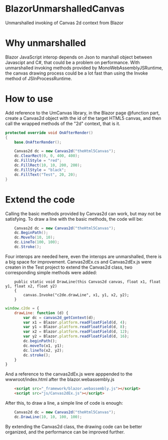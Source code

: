 # BlazorUnmarshalledCanvas
Unmarshalled invoking of Canvas 2d context from Blazor

# Why unmarshalled
Blazor JavaScript interop depends on Json to marshall object between Javascipt and C#, that could be a problem on performance. With unmarshalled invoking methods provided by MonoWebAssemblyJSRuntime, the canvas drawing process could be a lot fast than using the Invoke method of JSInProcessRuntime.

# How to use
Add reference to the UmCanvas library, in the Blazor page @function part, create a Canvas2d object with the id of the target HTML5 canvas, and then call the wrapped methods of the "2d" context, that is it.

```csharp
protected override void OnAfterRender()
{
    base.OnAfterRender();

    Canvas2d dc = new Canvas2d("theHtml5Canvas");
    dc.ClearRect(0, 0, 400, 400);
    dc.FillStyle = "red";
    dc.FillRect(10, 10, 200, 200);
    dc.FillStyle = "black";
    dc.FillText("Test", 20, 20);
}
```
# Extend the code
Calling the basic methods provided by Canvas2d can work, but may not be satisfying. To draw a line with the basic methods, the code will be:
```csharp
    Canvas2d dc = new Canvas2d("theHtml5Canvas");
    dc.BeginPath();
    dc.MoveTo(10, 10);
    dc.LineTo(100, 100);
    dc.Stroke();
```
Four interops are needed here, even the interops are unmarshalled, there is a big space for improvement. Canvas2dEx.cs and Canvas2dEx.js were createn in the Test project to extend the Canvas2d class, two corresponding simple methods were added:
```cssharp
    public static void DrawLine(this Canvas2d canvas, float x1, float y1, float x2, float y2)
    {
        canvas.Invoke("c2de.drawLine", x1, y1, x2, y2);
    }
```
```javascript
window.c2de = {
    drawLine: function (d) {
        var dc = canvas2d_getContext(d);
        var x1 = Blazor.platform.readFloatField(d, 4);
        var y1 = Blazor.platform.readFloatField(d, 8);
        var x2 = Blazor.platform.readFloatField(d, 12);
        var y2 = Blazor.platform.readFloatField(d, 16);
        dc.beginPath();
        dc.moveTo(x1, y1);
        dc.lineTo(x2, y2);
        dc.stroke();
    }
}
```
And a reference to the canvas2dEx.js were apppended to the wwwroot/index.html after the blazor.webassembly.js
```html
    <script src="_framework/blazor.webassembly.js"></script>
    <script src="js/Canvas2dEx.js"></script>
```
After this, to draw a line, a simple line of code is enough:
```csharp
    Canvas2d dc = new Canvas2d("theHtml5Canvas");
    dc.DrawLine(10, 10, 100, 100);
```
By extending the Canvas2d class, the drawing code can be better organized, and the performance can be improved further.
